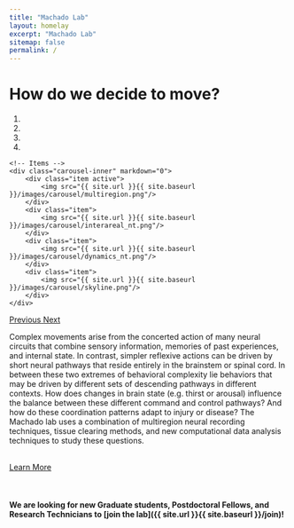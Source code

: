 ```yaml
---
title: "Machado Lab"
layout: homelay
excerpt: "Machado Lab"
sitemap: false
permalink: /
---
```


<h1 class="heading-1">How do we decide to move?</h1>

<div markdown="0" id="carousel" class="carousel slide" data-ride="carousel" data-interval="6000" data-pause="hover" >
    <!-- Menu ::::: To add, analytics, news?, SOCIAL MEDIA/twitter link, job posting, values -->
    <ol class="carousel-indicators">
        <li data-target="#carousel" data-slide-to="0" class="active"></li>
        <li data-target="#carousel" data-slide-to="1"></li>
        <li data-target="#carousel" data-slide-to="2"></li>
        <li data-target="#carousel" data-slide-to="3"></li>
    </ol>

    <!-- Items -->
    <div class="carousel-inner" markdown="0">
        <div class="item active">
            <img src="{{ site.url }}{{ site.baseurl }}/images/carousel/multiregion.png"/>
        </div>
        <div class="item">
            <img src="{{ site.url }}{{ site.baseurl }}/images/carousel/interareal_nt.png"/>
        </div>
        <div class="item">
            <img src="{{ site.url }}{{ site.baseurl }}/images/carousel/dynamics_nt.png"/>
        </div>
        <div class="item">
            <img src="{{ site.url }}{{ site.baseurl }}/images/carousel/skyline.png"/>
        </div>
    </div>
  <a class="left carousel-control" href="#carousel" role="button" data-slide="prev">
    <span class="glyphicon glyphicon-chevron-left" aria-hidden="true"></span>
    <span class="sr-only">Previous</span>
  </a>
  <a class="right carousel-control" href="#carousel" role="button" data-slide="next">
    <span class="glyphicon glyphicon-chevron-right" aria-hidden="true"></span>
    <span class="sr-only">Next</span>
  </a>
</div>

Complex movements arise from the concerted action of many neural circuits that combine sensory information, memories of past experiences, and internal state. In contrast, simpler reflexive actions can be driven by short neural pathways that reside entirely in the brainstem or spinal cord. In between these two extremes of behavioral complexity lie behaviors that may be driven by different sets of descending pathways in different contexts. How does changes in brain state (e.g. thirst or arousal) influence the balance between
these different command and control pathways? And how do these coordination patterns adapt to injury or disease? The Machado lab uses a combination of multiregion neural recording techniques, tissue clearing methods, and new computational data analysis techniques to study these questions.
<br/><br/>

<a href="{{ site.url }}{{ site.baseurl }}/research" role="button" class="btn btn-info btn-lg" style="float: left">Learn More</a>

<br/><br/><br/><br/>
 **We are looking for new Graduate students, Postdoctoral Fellows, and Research Technicians to [join the lab]({{ site.url }}{{ site.baseurl }}/join)!** 
<br/><br/>

